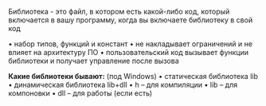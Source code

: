 Библиотека - это файл, в котором есть какой-либо код, который включается в вашу программу, когда вы включаете библиотеку в свой код

• набор типов, функций и констант 
• не накладывает ограничений и не влияет на архитектуру ПО 
• пользовательский код вызывает функции библиотеки и получает управление после вызова

**Какие библиотеки бывают:**
(под Windows)
• статическая библиотека lib
• динамическая библиотека lib+dll 
• h – для компиляции 
• lib – для компоновки
• dll – для работы (если есть)